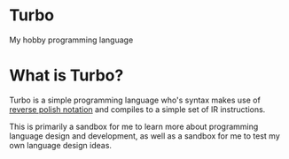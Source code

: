 # Turbo
My hobby programming language 

# What is Turbo?
Turbo is a simple programming language who's syntax makes use of [reverse polish notation](https://en.wikipedia.org/wiki/Reverse_Polish_notation) and compiles to a simple set of IR instructions.

This is primarily a sandbox for me to learn more about programming language design and development, as well as a sandbox for me to test my own language design ideas.